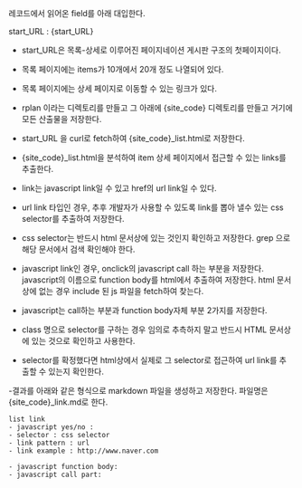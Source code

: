 레코드에서 읽어온 field를 아래 대입한다.

start_URL : {start_URL}

- start_URL은 목록-상세로 이루어진 페이지네이션 게시판 구조의 첫페이지이다.

- 목록 페이지에는 items가 10개에서 20개 정도 나열되어 있다.

- 목록 페이지에는 상세 페이지로 이동할 수 있는 링크가 있다.

- rplan 이라는 디렉토리를 만들고 그 아래에 {site_code} 디렉토리를 만들고 거기에 모든 산출물을 저장한다.

- start_URL 을 curl로 fetch하여 {site_code}_list.html로 저장한다.

- {site_code}_list.html을 분석하여 item 상세 페이지에서 접근할 수 있는 links를 추출한다. 

- link는 javascript link일 수 있고 href의 url link일 수 있다.

- url link 타입인 경우, 추후 개발자가 사용할 수 있도록 link를 뽑아 낼수 있는 css selector를 추출하여 저장한다.

- css selector는 반드시 html 문서상에 있는 것인지 확인하고 저장한다. grep 으로 해당 문서에서 검색 확인해야 한다.

- javascript link인 경우, onclick의 javascript call 하는 부분을 저장한다. javascript의 이름으로 function body를 html에서 추출하여 저장한다. html 문서상에 없는 경우 include 된 js 파일을 fetch하여 찾는다. 

- javascript는 call하는 부분과 function body자체 부분 2가지를 저장한다.

- class 명으로 selector를 구하는 경우 임의로 추측하지 말고 반드시 HTML 문서상에 있는 것으로 확인하고 사용한다.

- selector를 확정했다면 html상에서 실제로 그 selector로 접근하여 url link를 추출할 수 있는지 확인한다.

-결과를 아래와 같은 형식으로 markdown 파일을 생성하고 저장한다. 파일명은 {site_code}_link.md로 한다.


```
list link
- javascript yes/no : 
- selector : css selector
- link pattern : url 
- link example : http://www.naver.com

- javascript function body:
- javascript call part:

```



